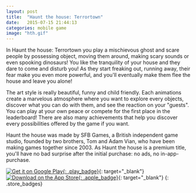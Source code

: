 ```yaml
---
layout: post
title:  "Haunt the house: Terrortown"
date:   2015-07-15 21:44:13
categories: mobile game
image: "hth.gif"
---
```

In Haunt the house: Terrortown you play a mischievous ghost and scare people by possessing object, moving them around, making scary sounds or even spooking dinosaurs!<!--more--> You like the tranquility of your house and they dare to come and disturb you! As they start freaking out, running away, their fear make you even more powerful, and you'll eventually make them flee the house and leave you alone!

The art style is really beautiful, funny and child friendly. Each animations create a marvelous atmosphere where you want to explore every objects, discover what you can do with them, and see the reaction on your "guests". You can play at your own peace or compete for the first place in the leaderboard! There are also many achievements that help you discover every possibilities offered by the game if you want.

Haunt the house was made by SFB Games, a British independent game studio, founded by two brothers, Tom and Adam Vian, who have been making games together since 2003. As Haunt the house is a premium title, you'll have no bad surprise after the initial purchase: no ads, no in-app-purchase.

[![](https://play.google.com/intl/en_us/badges/images/generic/en-play-badge.png "Get it on Google Play"){: .play_badge}](https://play.google.com/store/apps/details?id=air.com.sfbgames.HauntTheHouseTerrortown){: target="_blank"}
[![]({{site.baseurl}}/assets/images/apple_badge.svg "Download on the App Store"){: .apple_badge}](https://itunes.apple.com/gb/app/haunt-the-house-terrortown/id930868205){: target="_blank"}
{: .store_badges}